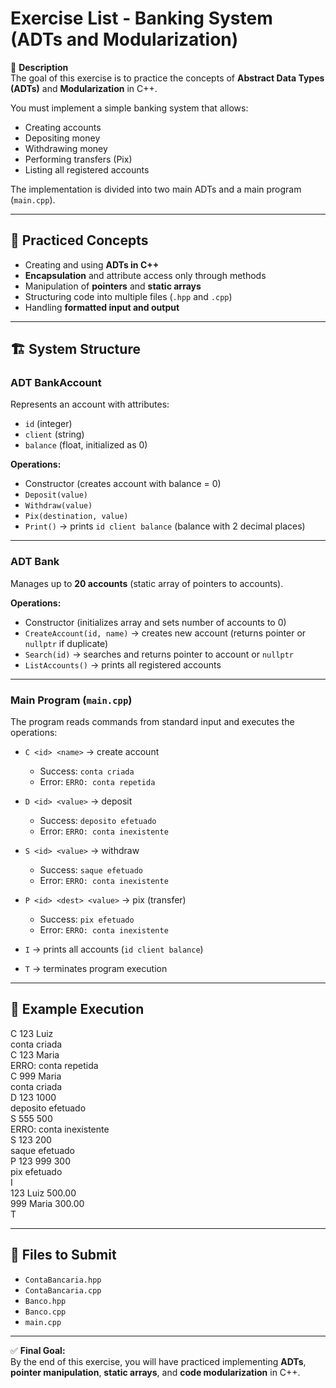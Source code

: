 # Exercise List - Banking System (ADTs and Modularization)

📌 **Description**  
The goal of this exercise is to practice the concepts of **Abstract Data Types (ADTs)** and **Modularization** in C++.  

You must implement a simple banking system that allows:  
- Creating accounts  
- Depositing money  
- Withdrawing money  
- Performing transfers (Pix)  
- Listing all registered accounts  

The implementation is divided into two main ADTs and a main program (`main.cpp`).  

---

## 🎯 Practiced Concepts
- Creating and using **ADTs in C++**  
- **Encapsulation** and attribute access only through methods  
- Manipulation of **pointers** and **static arrays**  
- Structuring code into multiple files (`.hpp` and `.cpp`)  
- Handling **formatted input and output**  

---

## 🏗️ System Structure

### ADT **BankAccount**
Represents an account with attributes:  
- `id` (integer)  
- `client` (string)  
- `balance` (float, initialized as 0)  

**Operations:**  
- Constructor (creates account with balance = 0)  
- `Deposit(value)`  
- `Withdraw(value)`  
- `Pix(destination, value)`  
- `Print()` → prints `id client balance` (balance with 2 decimal places)  

---

### ADT **Bank**
Manages up to **20 accounts** (static array of pointers to accounts).  

**Operations:**  
- Constructor (initializes array and sets number of accounts to 0)  
- `CreateAccount(id, name)` → creates new account (returns pointer or `nullptr` if duplicate)  
- `Search(id)` → searches and returns pointer to account or `nullptr`  
- `ListAccounts()` → prints all registered accounts  

---

### Main Program (`main.cpp`)
The program reads commands from standard input and executes the operations:  

- `C <id> <name>` → create account  
  - Success: `conta criada`  
  - Error: `ERRO: conta repetida`  

- `D <id> <value>` → deposit  
  - Success: `deposito efetuado`  
  - Error: `ERRO: conta inexistente`  

- `S <id> <value>` → withdraw  
  - Success: `saque efetuado`  
  - Error: `ERRO: conta inexistente`  

- `P <id> <dest> <value>` → pix (transfer)  
  - Success: `pix efetuado`  
  - Error: `ERRO: conta inexistente`  

- `I` → prints all accounts (`id client balance`)  

- `T` → terminates program execution  

---

## 📖 Example Execution
C 123 Luiz  
conta criada  
C 123 Maria  
ERRO: conta repetida  
C 999 Maria  
conta criada  
D 123 1000  
deposito efetuado  
S 555 500  
ERRO: conta inexistente  
S 123 200  
saque efetuado  
P 123 999 300  
pix efetuado  
I  
123 Luiz 500.00  
999 Maria 300.00  
T  

---

## 📂 Files to Submit
- `ContaBancaria.hpp`  
- `ContaBancaria.cpp`  
- `Banco.hpp`  
- `Banco.cpp`  
- `main.cpp`  

---

✅ **Final Goal:**  
By the end of this exercise, you will have practiced implementing **ADTs**, **pointer manipulation**, **static arrays**, and **code modularization** in C++.  

